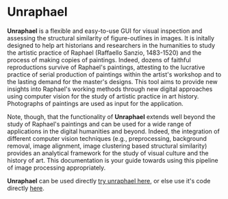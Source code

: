 # Unraphael

**Unraphael** is a flexible and easy-to-use GUI for visual inspection and assessing the structural similarity of figure-outlines in images. It is initally designed to help art historians and researchers in the humanities to study the artistic practice of Raphael (Raffaello Sanzio, 1483-1520) and the process of making copies of paintings. Indeed, dozens of faithful reproductions survive of Raphael's paintings, attesting to the lucrative practice of serial production of paintings within the artist's workshop and to the lasting demand for the master's designs. This tool aims to provide new insights into Raphael's working methods through new digital approaches using computer vision for the study of artistic practice in art history. Photographs of paintings are used as input for the application.

Note, though, that the functionality of **Unraphael** extends well beyond the study of Raphael's paintings and can be used for a wide range of applications in the digital humanities and beyond. Indeed, the integration of different computer vision techniques (e.g., preprocessing, background removal, image alignment, image clustering based structural similarity) provides an analytical framework for the study of visual culture and the history of art. This documentation is your guide towards using this pipeline of image processing appropriately.

**Unraphael** can be used directly [try unraphael here](https://unraphael.streamlit.app/), or else use it's code directly [here](https://github.com/DecodingRaphael/unraphael).
